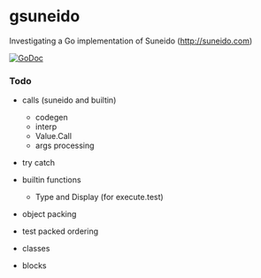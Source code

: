 gsuneido
========

Investigating a Go implementation of Suneido (http://suneido.com)

[![GoDoc](https://godoc.org/github.com/apmckinlay/gsuneido?status.png)](https://godoc.org/github.com/apmckinlay/gsuneido)

### Todo

- calls (suneido and builtin)
    - codegen
    - interp
    - Value.Call
    - args processing

- try catch

- builtin functions
    - Type and Display (for execute.test)

- object packing

- test packed ordering

- classes

- blocks